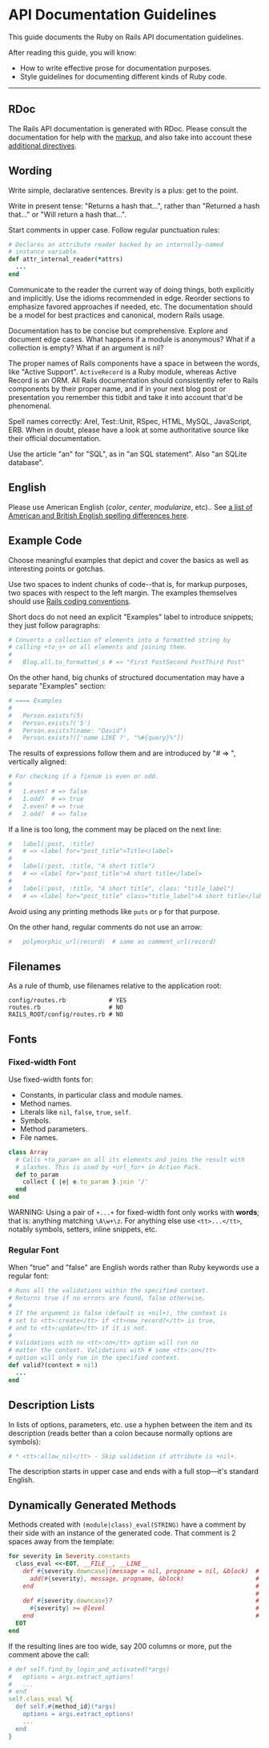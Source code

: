 API Documentation Guidelines
============================

This guide documents the Ruby on Rails API documentation guidelines.

After reading this guide, you will know:

* How to write effective prose for documentation purposes.
* Style guidelines for documenting different kinds of Ruby code.

--------------------------------------------------------------------------------

RDoc
----

The Rails API documentation is generated with RDoc. Please consult the documentation for help with the [markup](http://rdoc.rubyforge.org/RDoc/Markup.html), and also take into account these [additional directives](http://rdoc.rubyforge.org/RDoc/Parser/Ruby.html).

Wording
-------

Write simple, declarative sentences. Brevity is a plus: get to the point.

Write in present tense: "Returns a hash that...", rather than "Returned a hash that..." or "Will return a hash that...".

Start comments in upper case. Follow regular punctuation rules:

```ruby
# Declares an attribute reader backed by an internally-named
# instance variable.
def attr_internal_reader(*attrs)
  ...
end
```

Communicate to the reader the current way of doing things, both explicitly and implicitly. Use the idioms recommended in edge. Reorder sections to emphasize favored approaches if needed, etc. The documentation should be a model for best practices and canonical, modern Rails usage.

Documentation has to be concise but comprehensive. Explore and document edge cases. What happens if a module is anonymous? What if a collection is empty? What if an argument is nil?

The proper names of Rails components have a space in between the words, like "Active Support". `ActiveRecord` is a Ruby module, whereas Active Record is an ORM. All Rails documentation should consistently refer to Rails components by their proper name, and if in your next blog post or presentation you remember this tidbit and take it into account that'd be phenomenal.

Spell names correctly: Arel, Test::Unit, RSpec, HTML, MySQL, JavaScript, ERB. When in doubt, please have a look at some authoritative source like their official documentation.

Use the article "an" for "SQL", as in "an SQL statement". Also "an SQLite database".

English
-------

Please use American English (<em>color</em>, <em>center</em>, <em>modularize</em>, etc).. See [a list of American and British English spelling differences here](http://en.wikipedia.org/wiki/American_and_British_English_spelling_differences).

Example Code
------------

Choose meaningful examples that depict and cover the basics as well as interesting points or gotchas.

Use two spaces to indent chunks of code--that is, for markup purposes, two spaces with respect to the left margin. The examples themselves should use [Rails coding conventions](contributing_to_ruby_on_rails.html#follow-the-coding-conventions).

Short docs do not need an explicit "Examples" label to introduce snippets; they just follow paragraphs:

```ruby
# Converts a collection of elements into a formatted string by
# calling +to_s+ on all elements and joining them.
#
#   Blog.all.to_formatted_s # => "First PostSecond PostThird Post"
```

On the other hand, big chunks of structured documentation may have a separate "Examples" section:

```ruby
# ==== Examples
#
#   Person.exists?(5)
#   Person.exists?('5')
#   Person.exists?(name: "David")
#   Person.exists?(['name LIKE ?', "%#{query}%"])
```

The results of expressions follow them and are introduced by "# => ", vertically aligned:

```ruby
# For checking if a fixnum is even or odd.
#
#   1.even? # => false
#   1.odd?  # => true
#   2.even? # => true
#   2.odd?  # => false
```

If a line is too long, the comment may be placed on the next line:

```ruby
#   label(:post, :title)
#   # => <label for="post_title">Title</label>
#
#   label(:post, :title, "A short title")
#   # => <label for="post_title">A short title</label>
#
#   label(:post, :title, "A short title", class: "title_label")
#   # => <label for="post_title" class="title_label">A short title</label>
```

Avoid using any printing methods like `puts` or `p` for that purpose.

On the other hand, regular comments do not use an arrow:

```ruby
#   polymorphic_url(record)  # same as comment_url(record)
```

Filenames
---------

As a rule of thumb, use filenames relative to the application root:

```
config/routes.rb            # YES
routes.rb                   # NO
RAILS_ROOT/config/routes.rb # NO
```

Fonts
-----

### Fixed-width Font

Use fixed-width fonts for:

* Constants, in particular class and module names.
* Method names.
* Literals like `nil`, `false`, `true`, `self`.
* Symbols.
* Method parameters.
* File names.

```ruby
class Array
  # Calls +to_param+ on all its elements and joins the result with
  # slashes. This is used by +url_for+ in Action Pack.
  def to_param
    collect { |e| e.to_param }.join '/'
  end
end
```

WARNING: Using a pair of `+...+` for fixed-width font only works with **words**; that is: anything matching `\A\w+\z`. For anything else use `<tt>...</tt>`, notably symbols, setters, inline snippets, etc.

### Regular Font

When "true" and "false" are English words rather than Ruby keywords use a regular font:

```ruby
# Runs all the validations within the specified context.
# Returns true if no errors are found, false otherwise.
#
# If the argument is false (default is +nil+), the context is
# set to <tt>:create</tt> if <tt>new_record?</tt> is true,
# and to <tt>:update</tt> if it is not.
#
# Validations with no <tt>:on</tt> option will run no
# matter the context. Validations with # some <tt>:on</tt>
# option will only run in the specified context.
def valid?(context = nil)
  ...
end
```

Description Lists
-----------------

In lists of options, parameters, etc. use a hyphen between the item and its description (reads better than a colon because normally options are symbols):

```ruby
# * <tt>:allow_nil</tt> - Skip validation if attribute is +nil+.
```

The description starts in upper case and ends with a full stop—it's standard English.

Dynamically Generated Methods
-----------------------------

Methods created with `(module|class)_eval(STRING)` have a comment by their side with an instance of the generated code. That comment is 2 spaces away from the template:

```ruby
for severity in Severity.constants
  class_eval <<-EOT, __FILE__, __LINE__
    def #{severity.downcase}(message = nil, progname = nil, &block)  # def debug(message = nil, progname = nil, &block)
      add(#{severity}, message, progname, &block)                    #   add(DEBUG, message, progname, &block)
    end                                                              # end
                                                                     #
    def #{severity.downcase}?                                        # def debug?
      #{severity} >= @level                                          #   DEBUG >= @level
    end                                                              # end
  EOT
end
```

If the resulting lines are too wide, say 200 columns or more, put the comment above the call:

```ruby
# def self.find_by_login_and_activated(*args)
#   options = args.extract_options!
#   ...
# end
self.class_eval %{
  def self.#{method_id}(*args)
    options = args.extract_options!
    ...
  end
}
```
